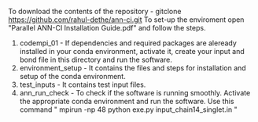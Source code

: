 To download the contents of the repository - gitclone https://github.com/rahul-dethe/ann-ci.git
To set-up the enviroment open "Parallel ANN-CI Installation Guide.pdf" and follow the steps.
1) codempi_01 - If dependencies and required packages are aleready installed in your conda environment, activate it, create your input and bond file in this directory and run the software.
2) environment_setup - It contains the files and steps for installation and setup of the conda environment.
3) test_inputs - It contains test input files.
4) ann_run_check - To check if the software is running smoothly. Activate the appropriate conda environment and run the software. Use this command
   " mpirun -np 48 python exe.py input_chain14_singlet.in "
